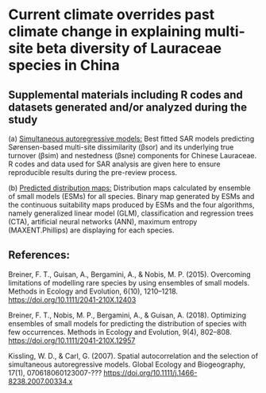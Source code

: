 # Current climate overrides past climate change in explaining multi-site beta diversity of Lauraceae species in China 

## Supplemental materials including R codes and datasets generated and/or analyzed during the study

(a) [Simultaneous autoregressive models:](https://github.com/optiforziyan/Beta_divesity_Lauraceae_2021/tree/main/SAR) 
Best fitted SAR models predicting Sørensen-based multi-site dissimilarity (βsor) and its underlying true turnover (βsim) and nestedness (βsne) components for Chinese Lauraceae. R codes and data used for SAR analysis are given here to ensure reproducible results during the pre-review process.

(b) [Predicted distribution maps:](https://github.com/optiforziyan/Beta_divesity_Lauraceae_2021/tree/main/Predicted%20maps) 
Distribution maps calculated by ensemble of small models (ESMs) for all species.  Binary map generated by ESMs and the continuous suitability maps produced by ESMs and the four algorithms, namely generalized linear model (GLM), classification and regression trees (CTA), 
artificial neural networks (ANN), maximum entropy (MAXENT.Phillips) are displaying for each species.

## References: 
Breiner, F. T., Guisan, A., Bergamini, A., & Nobis, M. P. (2015). Overcoming limitations of modelling rare species by using ensembles of small models. Methods in Ecology and Evolution, 6(10), 1210–1218. https://doi.org/10.1111/2041-210X.12403

Breiner, F. T., Nobis, M. P., Bergamini, A., & Guisan, A. (2018). Optimizing ensembles of small models for predicting the distribution of species with few occurrences. Methods in Ecology and Evolution, 9(4), 802–808. https://doi.org/10.1111/2041-210X.12957

Kissling, W. D., & Carl, G. (2007). Spatial autocorrelation and the selection of simultaneous autoregressive models. Global Ecology and Biogeography, 17(1), 070618060123007-??? https://doi.org/10.1111/j.1466-8238.2007.00334.x
